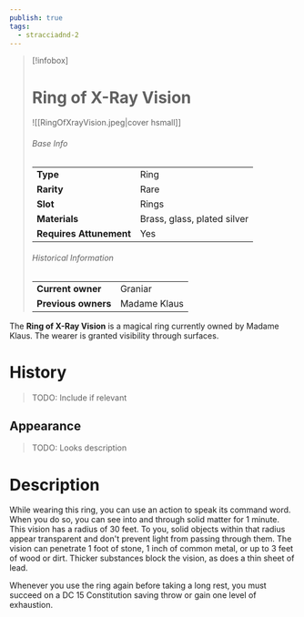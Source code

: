 ```yaml
---
publish: true
tags:
  - stracciadnd-2
---
```

> [!infobox]  
> # Ring of X-Ray Vision
> ![[RingOfXrayVision.jpeg|cover hsmall]]
> ###### Base Info
> | | |
> |---|---|
> | **Type** | Ring |
> | **Rarity** | Rare |
> | **Slot** | Rings |
> | **Materials** | Brass, glass, plated silver |
> | **Requires Attunement** | Yes |
> ###### Historical Information
> | | |
> |---|---|
> | **Current owner** | Graniar |
> | **Previous owners** | Madame Klaus |

The **Ring of X-Ray Vision** is a magical ring currently owned by Madame Klaus. The wearer is granted visibility through surfaces.
# History
> TODO: Include if relevant
## Appearance
> TODO: Looks description
# Description
While wearing this ring, you can use an action to speak its command word. When you do so, you can see into and through solid matter for 1 minute. This vision has a radius of 30 feet. To you, solid objects within that radius appear transparent and don't prevent light from passing through them. The vision can penetrate 1 foot of stone, 1 inch of common metal, or up to 3 feet of wood or dirt. Thicker substances block the vision, as does a thin sheet of lead.

Whenever you use the ring again before taking a long rest, you must succeed on a DC 15 Constitution saving throw or gain one level of exhaustion.